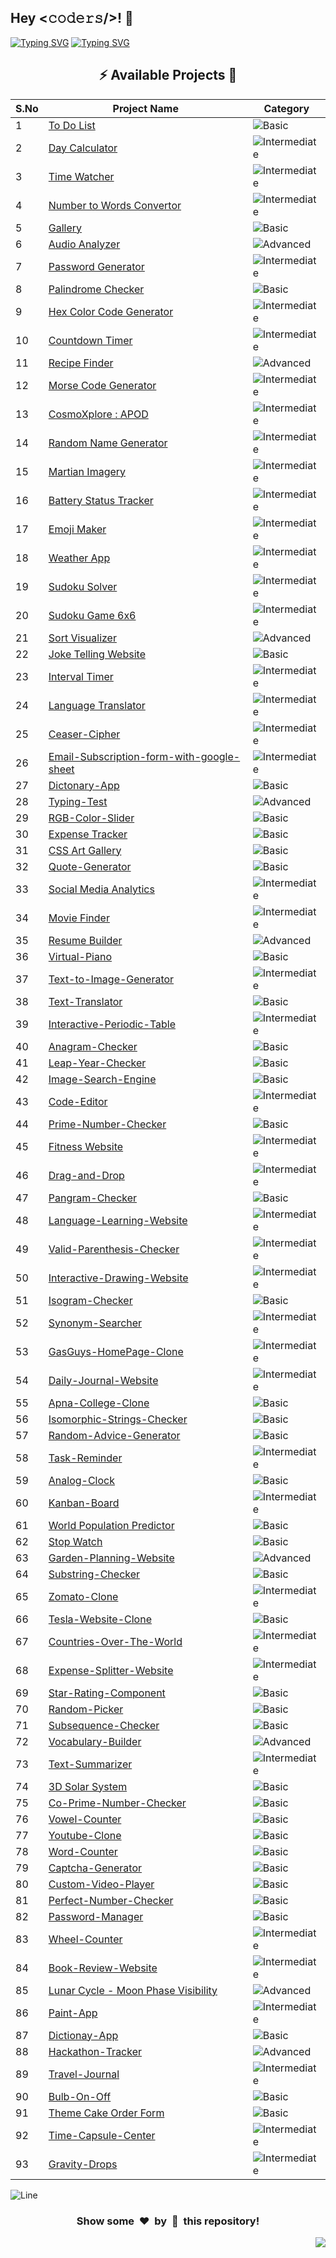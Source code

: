 <h2>Hey <𝚌𝚘𝚍𝚎𝚛𝚜/>! 👋</h2>

[![Typing SVG](https://readme-typing-svg.herokuapp.com?font=Fira+Code&size=60&pause=1000&center=true&vCenter=true&multiline=true&width=1000&height=100&lines=VANILLA+JS+PROJECTS)](https://git.io/typing-svg)
[![Typing SVG](https://readme-typing-svg.demolab.com?font=Comfortaa&size=65&pause=400&color=18b8d0&center=true&vCenter=true&width=2000&height=200&lines=BASIC+LEVEL+PROJECTS;INTERMEDIATE+LEVEL+PROJECTS;ADVANCED+LEVEL+PROJECTS)](https://git.io/typing-svg)


<div align="center">

## :zap: Available Projects 🎉
<!-- Rules to Add project are as follows:

1. Attach the project name as shown below.
[To Do List](./Basic/To-Do-List)

2. If alignment is distorted, i will manage it. You have just added you project here according to serial number. 

3. Add the category of the project using the provided links below here, according to your project.

![Basic](https://img.shields.io/badge/Basic-00FF00?style=for-the-badge) 
![Intermediate](https://img.shields.io/badge/Intermediate-FFD700?style=for-the-badge) 
![Advanced](https://img.shields.io/badge/Advanced-FF0000?style=for-the-badge) 

-->


| S.No  | Project Name | Category |
|-------|--------------|----------|
|   1   | [To Do List](./Basic/To-Do-List) | ![Basic](https://img.shields.io/badge/Basic-00FF00?style=for-the-badge) |
|   2   | [Day Calculator](./Intermediate/Day-Calculator) | ![Intermediate](https://img.shields.io/badge/Intermediate-FFD700?style=for-the-badge) |
|   3   | [Time Watcher](./Intermediate/Time-Watcher) | ![Intermediate](https://img.shields.io/badge/Intermediate-FFD700?style=for-the-badge) |
|   4   | [Number to Words Convertor](./Intermediate/Number-To-Words-Convertor) | ![Intermediate](https://img.shields.io/badge/Intermediate-FFD700?style=for-the-badge) |
|   5   | [Gallery](./Basic/Gallery) | ![Basic](https://img.shields.io/badge/Basic-00FF00?style=for-the-badge) |
|   6   | [Audio Analyzer](./Advanced/Audio-Analyzer) | ![Advanced](https://img.shields.io/badge/Advanced-FF0000?style=for-the-badge) |
|   7   | [Password Generator](./Intermediate/Password-Generator) | ![Intermediate](https://img.shields.io/badge/Intermediate-FFD700?style=for-the-badge) |
|   8   | [Palindrome Checker](./Basic/Palindrome-Checker) | ![Basic](https://img.shields.io/badge/Basic-00FF00?style=for-the-badge) |
|   9   | [Hex Color Code Generator](./Intermediate/Hex-color-code-generator-website) | ![Intermediate](https://img.shields.io/badge/Intermediate-FFD700?style=for-the-badge) |
|  10   | [Countdown Timer](./Intermediate/Countdown-Timer) | ![Intermediate](https://img.shields.io/badge/Intermediate-FFD700?style=for-the-badge) |
|  11   | [Recipe Finder](./Advanced/Recipe-Finder/) | ![Advanced](https://img.shields.io/badge/Advanced-FF0000?style=for-the-badge) |
|  12   | [Morse Code Generator](./Intermediate/Morse-Code-Convertor) | ![Intermediate](https://img.shields.io/badge/Intermediate-FFD700?style=for-the-badge) |
|  13   | [CosmoXplore : APOD](./Intermediate/CosmoXplore-APoD/) | ![Intermediate](https://img.shields.io/badge/Intermediate-FFD700?style=for-the-badge) |
|  14   | [Random Name Generator](./Intermediate/Random-Name-Generator) | ![Intermediate](https://img.shields.io/badge/Intermediate-FFD700?style=for-the-badge) |
|  15   | [Martian Imagery](./Intermediate/Martian-Imagery) | ![Intermediate](https://img.shields.io/badge/Intermediate-FFD700?style=for-the-badge) |
|  16   | [Battery Status Tracker](./Intermediate/Battery-Status-Tracker/) | ![Intermediate](https://img.shields.io/badge/Intermediate-FFD700?style=for-the-badge) |
|  17   | [Emoji Maker](./Intermediate/Emoji-Maker/) | ![Intermediate](https://img.shields.io/badge/Intermediate-FFD700?style=for-the-badge) |
|  18   | [Weather App](./Intermediate/Weather-App/) | ![Intermediate](https://img.shields.io/badge/Intermediate-FFD700?style=for-the-badge) |
|  19   | [Sudoku Solver](./Intermediate/Sudoku-Solver/) | ![Intermediate](https://img.shields.io/badge/Intermediate-FFD700?style=for-the-badge) |
|  20   | [Sudoku Game 6x6](./Intermediate/Sudoku-Game-6x6/) | ![Intermediate](https://img.shields.io/badge/Intermediate-FFD700?style=for-the-badge) |
|  21   | [Sort Visualizer](./Advanced/sort-visualizer/) | ![Advanced](https://img.shields.io/badge/Advanced-FF0000?style=for-the-badge) |
|  22   | [Joke Telling Website](./Basic/Joke-Telling-Website/) | ![Basic](https://img.shields.io/badge/Basic-00FF00?style=for-the-badge) |
|  23   | [Interval Timer](./Intermediate/Interval_Timer/) | ![Intermediate](https://img.shields.io/badge/Intermediate-FFD700?style=for-the-badge) |
|  24   | [Language Translator](./Intermediate/Language-Translator/) | ![Intermediate](https://img.shields.io/badge/Intermediate-FFD700?style=for-the-badge) |
|  25   | [Ceaser-Cipher](./Intermediate/Ceaser-Cipher/) | ![Intermediate](https://img.shields.io/badge/Intermediate-FFD700?style=for-the-badge) |
|  26   | [Email-Subscription-form-with-google-sheet](./Intermediate/Email-Subscription-form-with-google-sheet/) | ![Intermediate](https://img.shields.io/badge/Intermediate-FFD700?style=for-the-badge) |
|  27   | [Dictonary-App](./Basic/Dictonary-App/) | ![Basic](https://img.shields.io/badge/Basic-00FF00?style=for-the-badge) |
|  28   | [Typing-Test](./Advanced/Typing-Test/) | ![Advanced](https://img.shields.io/badge/Advanced-FF0000?style=for-the-badge) |
|  29   | [RGB-Color-Slider](./Basic/RGB-Color-Slider/) | ![Basic](https://img.shields.io/badge/Basic-00FF00?style=for-the-badge) |
|  30   | [Expense Tracker](./Basic/Expense-Tracker/) | ![Basic](https://img.shields.io/badge/Basic-00FF00?style=for-the-badge)  |
|  31   | [CSS Art Gallery](./Basic/CSS-Art-Gallery) | ![Basic](https://img.shields.io/badge/Basic-00FF00?style=for-the-badge)  |
|  32   | [Quote-Generator](./Basic/Quote-Generator/) | ![Basic](https://img.shields.io/badge/Basic-00FF00?style=for-the-badge)  |
|  33   | [Social Media Analytics](./Intermediate/Social-Media-Analytics/) | ![Intermediate](https://img.shields.io/badge/Intermediate-FFD700?style=for-the-badge) | 
|  34   | [Movie Finder](./Intermediate/Movie-Finder/) | ![Intermediate](https://img.shields.io/badge/Intermediate-FFD700?style=for-the-badge) | 
|  35   | [Resume Builder](./Advanced/Resume-Builder/) |![Advanced](https://img.shields.io/badge/Advanced-FF0000?style=for-the-badge) |
|  36   | [Virtual-Piano](./Basic/Virtual-Piano/) | ![Basic](https://img.shields.io/badge/Basic-00FF00?style=for-the-badge) |
|  37   | [Text-to-Image-Generator](./Intermediate/Text-to-Image-Generator/) | ![Intermediate](https://img.shields.io/badge/Intermediate-FFD700?style=for-the-badge) | 
|  38   | [Text-Translator](./Basic/Text-Translator/) | ![Basic](https://img.shields.io/badge/Basic-00FF00?style=for-the-badge) |
|  39   | [Interactive-Periodic-Table](./Intermediate/Interactive-Periodic-Table/) | ![Intermediate](https://img.shields.io/badge/Intermediate-FFD700?style=for-the-badge) | 
|  40 	| [Anagram-Checker](./Basic/Anagram-Checker/) | ![Basic](https://img.shields.io/badge/Basic-00FF00?style=for-the-badge) |
|  41   | [Leap-Year-Checker](./Basic/Leap-Year-Checker/) | ![Basic](https://img.shields.io/badge/Basic-00FF00?style=for-the-badge) |
|  42	  | [Image-Search-Engine](./Basic/Image-Search-Engine/) | ![Basic](https://img.shields.io/badge/Basic-00FF00?style=for-the-badge) |
|  43   | [Code-Editor](./Intermediate/Code-Editor/) | ![Intermediate](https://img.shields.io/badge/Intermediate-FFD700?style=for-the-badge) |
|  44   | [Prime-Number-Checker](./Basic/Prime-Number-Checker/) | ![Basic](https://img.shields.io/badge/Basic-00FF00?style=for-the-badge) |
|  45   |  [Fitness Website](./Intermediate/Fitness-Website/) | ![Intermediate](https://img.shields.io/badge/Intermediate-FFD700?style=for-the-badge) |
|  46   | [Drag-and-Drop](./Intermediate/Drag-and-Drop/) | ![Intermediate](https://img.shields.io/badge/Intermediate-FFD700?style=for-the-badge) | 
|  47   | [Pangram-Checker](./Basic/Pangram-Checker/) | ![Basic](https://img.shields.io/badge/Basic-00FF00?style=for-the-badge) |
|  48   |  [Language-Learning-Website](./Intermediate/Language-Learning-Website/) | ![Intermediate](https://img.shields.io/badge/Intermediate-FFD700?style=for-the-badge) |
|  49   | [Valid-Parenthesis-Checker](./Intermediate/Valid-Parenthesis-Checker/) | ![Intermediate](https://img.shields.io/badge/Intermediate-FFD700?style=for-the-badge) |
|  50   | [Interactive-Drawing-Website](./Intermediate/Interactive-Drawing-Website/) | ![Intermediate](https://img.shields.io/badge/Intermediate-FFD700?style=for-the-badge) |
|  51   | [Isogram-Checker](./Basic/Isogram-Checker/) | ![Basic](https://img.shields.io/badge/Basic-00FF00?style=for-the-badge) |
|  52   | [Synonym-Searcher](./Intermediate/Synonym-Searcher/) | ![Intermediate](https://img.shields.io/badge/Intermediate-FFD700?style=for-the-badge) | 
|  53   | [GasGuys-HomePage-Clone](./Intermediate/GasGuys-HomePage-Clone/) | ![Intermediate](https://img.shields.io/badge/Intermediate-FFD700?style=for-the-badge) |
|  54   | [Daily-Journal-Website](./Intermediate/Daily-Journal-Website/) | ![Intermediate](https://img.shields.io/badge/Intermediate-FFD700?style=for-the-badge) |
|  55   | [Apna-College-Clone](./Basic/Apna-College-Clone/) | ![Basic](https://img.shields.io/badge/Basic-00FF00?style=for-the-badge) |
|  56   | [Isomorphic-Strings-Checker](./Basic/Isomorphic-Strings-Checker/) | ![Basic](https://img.shields.io/badge/Basic-00FF00?style=for-the-badge) |
|  57   | [Random-Advice-Generator](./Basic/Random-Advice-Generator/) | ![Basic](https://img.shields.io/badge/Basic-00FF00?style=for-the-badge) |
|  58   | [Task-Reminder](./Intermediate/Task-Reminder/) | ![Intermediate](https://img.shields.io/badge/Intermediate-FFD700?style=for-the-badge) |
|  59   | [Analog-Clock](./Basic/Analog-Clock/) | ![Basic](https://img.shields.io/badge/Basic-00FF00?style=for-the-badge) |
|  60   | [Kanban-Board](./Intermediate/Kanban-Board/) | ![Intermediate](https://img.shields.io/badge/Intermediate-FFD700?style=for-the-badge) |
|  61   | [World Population Predictor](./Basic/World-Population/) | ![Basic](https://img.shields.io/badge/Basic-00FF00?style=for-the-badge) |
|  62   | [Stop Watch](./Basic/Stop-Watch/) | ![Basic](https://img.shields.io/badge/Basic-00FF00?style=for-the-badge) |
|  63   | [Garden-Planning-Website](./Advanced/Garden-Planning-Website/) |![Advanced](https://img.shields.io/badge/Advanced-FF0000?style=for-the-badge) |
|  64   | [Substring-Checker](./Basic/Substring-Checker/) | ![Basic](https://img.shields.io/badge/Basic-00FF00?style=for-the-badge) |
|  65   | [Zomato-Clone](./Intermediate/Zomato-Clone/) | ![Intermediate](https://img.shields.io/badge/Intermediate-FFD700?style=for-the-badge) |
|  66   | [Tesla-Website-Clone](./Basic/Tesla-Website-Clone/) | ![Basic](https://img.shields.io/badge/Basic-00FF00?style=for-the-badge) |
|  67   | [Countries-Over-The-World](./Intermediate/Countries-Over-The-World/) | ![Intermediate](https://img.shields.io/badge/Intermediate-FFD700?style=for-the-badge) |
|  68   | [Expense-Splitter-Website](./Intermediate/Expense-Splitter-Website/) | ![Intermediate](https://img.shields.io/badge/Intermediate-FFD700?style=for-the-badge) |
|  69   | [Star-Rating-Component](./Basic/Star-Rating-Component/) | ![Basic](https://img.shields.io/badge/Basic-00FF00?style=for-the-badge) |
|  70   | [Random-Picker](./Basic/Random-Picker/) | ![Basic](https://img.shields.io/badge/Basic-00FF00?style=for-the-badge) |
|  71   | [Subsequence-Checker](./Basic/Subsequence-Checker/) | ![Basic](https://img.shields.io/badge/Basic-00FF00?style=for-the-badge) |
|  72   | [Vocabulary-Builder](./Advanced/Vocabulary-Builder/) | ![Advanced](https://img.shields.io/badge/Advanced-FF0000?style=for-the-badge) |
|  73   | [Text-Summarizer](./Intermediate/Text-Summarizer/) | ![Intermediate](https://img.shields.io/badge/Intermediate-FFD700?style=for-the-badge) |
|  74   | [3D Solar System](./Basic/3D-Solar-System/) | ![Basic](https://img.shields.io/badge/Basic-00FF00?style=for-the-badge) |
|  75   | [Co-Prime-Number-Checker](./Basic/Co-Prime-Number-Checker/) | ![Basic](https://img.shields.io/badge/Basic-00FF00?style=for-the-badge) |
|  76   | [Vowel-Counter](./Basic/Vowel-Counter/) | ![Basic](https://img.shields.io/badge/Basic-00FF00?style=for-the-badge)|
|  77   | [Youtube-Clone](./Basic/Youtube-Clone/) | ![Basic](https://img.shields.io/badge/Basic-00FF00?style=for-the-badge) |
|  78   | [Word-Counter](./Basic/Word-Counter/) | ![Basic](https://img.shields.io/badge/Basic-00FF00?style=for-the-badge) |
|  79   | [Captcha-Generator](./Basic/Captcha-Generator/) | ![Basic](https://img.shields.io/badge/Basic-00FF00?style=for-the-badge) |
|  80   | [Custom-Video-Player](./Basic/Custom-Video-Player/) | ![Basic](https://img.shields.io/badge/Basic-00FF00?style=for-the-badge) |
|  81   | [Perfect-Number-Checker](./Basic/Perfect-Number-Checker/) | ![Basic](https://img.shields.io/badge/Basic-00FF00?style=for-the-badge) |
|  82   | [Password-Manager](./Basic/Password-Manager/) | ![Basic](https://img.shields.io/badge/Basic-00FF00?style=for-the-badge) |
|  83   | [Wheel-Counter](./Intermediate/Wheel-Selector/) | ![Intermediate](https://img.shields.io/badge/Intermediate-FFD700?style=for-the-badge) |
|  84   | [Book-Review-Website](./Intermediate/Book-Review-Website/) | ![Intermediate](https://img.shields.io/badge/Intermediate-FFD700?style=for-the-badge) |
|  85   | [Lunar Cycle - Moon Phase Visibility](./Advanced/Moon-Phase-Visibility/) | ![Advanced](https://img.shields.io/badge/Advanced-FF0000?style=for-the-badge) |
|  86   | [Paint-App](./Intermediate/Paint-App/) | ![Intermediate](https://img.shields.io/badge/Intermediate-FFD700?style=for-the-badge) |
|  87   | [Dictionay-App](./Basic/Dictionary-App/) | ![Basic](https://img.shields.io/badge/Basic-00FF00?style=for-the-badge) |
|  88   | [Hackathon-Tracker](./Advanced/Hackathon-Tracker/) | ![Advanced](https://img.shields.io/badge/Advanced-FF0000?style=for-the-badge) |
|  89   | [Travel-Journal](./Intermediate/Travel-Journal/) | ![Intermediate](https://img.shields.io/badge/Intermediate-FFD700?style=for-the-badge) |
|  90   | [Bulb-On-Off](./Basic/Bulb-On-Off/) | ![Basic](https://img.shields.io/badge/Basic-00FF00?style=for-the-badge) |
|  91   | [Theme Cake Order Form](./Basic/Theme-Cake-Order-Form/) | ![Basic](https://img.shields.io/badge/Basic-00FF00?style=for-the-badge) |
|  92   | [Time-Capsule-Center](./Intermediate/Time-Capsule-Center/) | ![Intermediate](https://img.shields.io/badge/Intermediate-FFD700?style=for-the-badge) |
|  93   | [Gravity-Drops](./Intermediate/Gravity-Drops/) | ![Intermediate](https://img.shields.io/badge/Intermediate-FFD700?style=for-the-badge) |
</div>


![Line](https://github.com/Avdhesh-Varshney/WebMasterLog/assets/114330097/4b78510f-a941-45f8-a9d5-80ed0705e847)

<div align="center">
	<h3>Show some &nbsp;❤️&nbsp; by &nbsp;🌟&nbsp; this repository!</h3>
</div>
<a href="#top"><img src="https://img.shields.io/badge/-Back%20to%20Top-red?style=for-the-badge" align="right"/></a>
